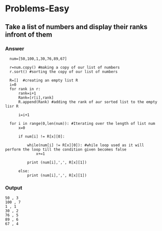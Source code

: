 # Problems-Easy
## Take a list of numbers and display their ranks infront of them

### Answer

      num=[50,100,1,30,76,89,67]

      r=num.copy() #making a copy of our list of numbers
      r.sort() #sorting the copy of our list of numbers

      R=[]  #creating an empty list R
      i=0
      for rank in r:
          rank=i+1
          Rank=[r[i],rank]
          R.append(Rank) #adding the rank of aur sorted list to the empty lisr R

          i=i+1

      for i in range(0,len(num)): #Iterating over the length of list num
          x=0

          if num[i] != R[x][0]:

              while(num[i] != R[x][0]): #while loop used as it will perform the loop till the condition given becomes false
                  x+=1

              print (num[i],',', R[x][1])

          else:
              print (num[i],',', R[x][1])
              
### Output       


    50 , 3
    100 , 7
    1 , 1
    30 , 2
    76 , 5
    89 , 6
    67 , 4
